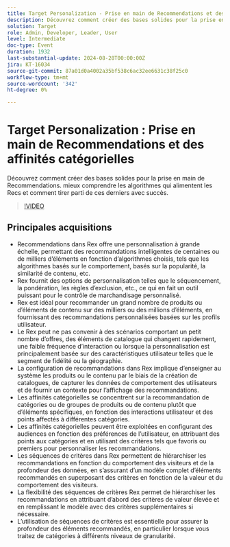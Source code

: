 ```yaml
---
title: Target Personalization - Prise en main de Recommendations et des affinités catégorielles
description: Découvrez comment créer des bases solides pour la prise en main de Recommendations. mieux comprendre les algorithmes qui alimentent les Recs et comment tirer parti de ces derniers avec succès.
solution: Target
role: Admin, Developer, Leader, User
level: Intermediate
doc-type: Event
duration: 1932
last-substantial-update: 2024-08-28T00:00:00Z
jira: KT-16034
source-git-commit: 87a01d0a4002a35bf538c6ac32ee6631c38f25c0
workflow-type: tm+mt
source-wordcount: '342'
ht-degree: 0%

---
```



# Target Personalization : Prise en main de Recommendations et des affinités catégorielles

Découvrez comment créer des bases solides pour la prise en main de Recommendations. mieux comprendre les algorithmes qui alimentent les Recs et comment tirer parti de ces derniers avec succès.

>[!VIDEO](https://video.tv.adobe.com/v/3432999/?learn=on)

## Principales acquisitions

* Recommendations dans Rex offre une personnalisation à grande échelle, permettant des recommandations intelligentes de centaines ou de milliers d’éléments en fonction d’algorithmes choisis, tels que les algorithmes basés sur le comportement, basés sur la popularité, la similarité de contenu, etc.
* Rex fournit des options de personnalisation telles que le séquencement, la pondération, les règles d’exclusion, etc., ce qui en fait un outil puissant pour le contrôle de marchandisage personnalisé.
* Rex est idéal pour recommander un grand nombre de produits ou d’éléments de contenu sur des milliers ou des millions d’éléments, en fournissant des recommandations personnalisées basées sur les profils utilisateur.
* Le Rex peut ne pas convenir à des scénarios comportant un petit nombre d’offres, des éléments de catalogue qui changent rapidement, une faible fréquence d’interaction ou lorsque la personnalisation est principalement basée sur des caractéristiques utilisateur telles que le segment de fidélité ou la géographie.
* La configuration de recommandations dans Rex implique d’enseigner au système les produits ou le contenu par le biais de la création de catalogues, de capturer les données de comportement des utilisateurs et de fournir un contexte pour l’affichage des recommandations.
* Les affinités catégorielles se concentrent sur la recommandation de catégories ou de groupes de produits ou de contenu plutôt que d’éléments spécifiques, en fonction des interactions utilisateur et des points affectés à différentes catégories.
* Les affinités catégorielles peuvent être exploitées en configurant des audiences en fonction des préférences de l’utilisateur, en attribuant des points aux catégories et en utilisant des critères tels que favoris ou premiers pour personnaliser les recommandations.
* Les séquences de critères dans Rex permettent de hiérarchiser les recommandations en fonction du comportement des visiteurs et de la profondeur des données, en s’assurant d’un modèle complet d’éléments recommandés en superposant des critères en fonction de la valeur et du comportement des visiteurs.
* La flexibilité des séquences de critères Rex permet de hiérarchiser les recommandations en attribuant d’abord des critères de valeur élevée et en remplissant le modèle avec des critères supplémentaires si nécessaire.
* L’utilisation de séquences de critères est essentielle pour assurer la profondeur des éléments recommandés, en particulier lorsque vous traitez de catégories à différents niveaux de granularité.
